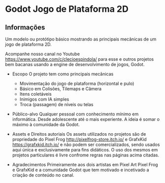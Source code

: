 # Godot Jogo de Plataforma 2D
## Informações
Um modelo ou protótipo básico mostrando as principais mecânicas de um jogo de plataforma 2D.

Acompanhe nosso canal no Youtube https://www.youtube.com/c/clecioespindola/ para esse e outros projetos bem bacanas usando a engine de desenvolvimento de jogos, Godot.

* Escopo
  O projeto tem como principais mecânicas
  - Movimentação do jogo de plataforma (horizontal e pulo)
  - Básico em Colisões, Tilemaps e Câmera
  - Itens coletáveis
  - Inimigos com IA simples
  - Troca (passagem) de níveis ou telas

* Público-alvo
  Qualquer pessoal com conhecimento mínimo em informática. Desde adolescente até o mais experiente.
  A ideia é somar o máximo à comunidade da Godot.

* Assets e Direitos autoriais
  Os assets utilizados no projetos são de propriedade do Pixel Frog http://pixelfrog-store.itch.io/ e GrafxKid https://grafxkid.itch.io/ e não podem ser comercializados, sendo usados aqui única e exclusivamente para fins didáticos.
  O uso dos mesmos em projetos particulares é livre confrome regras nas páginas acima citadas.

* Agradecimentos
  Primeiramente aos dois artistas em Pixel Art Pixel Frog e GrafxKid e a comunidade Godot que tem motivado e incetivado a criação de conteúdo no canal.  